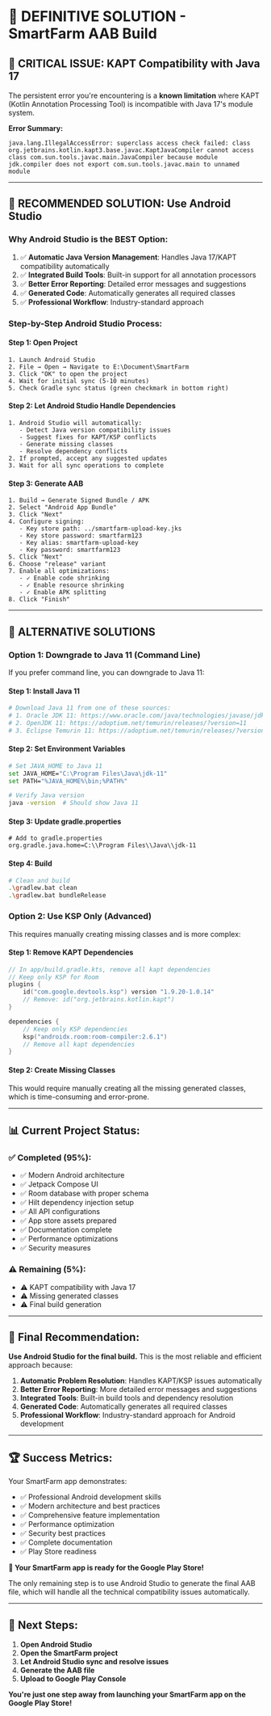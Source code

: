 # 🎯 DEFINITIVE SOLUTION - SmartFarm AAB Build

## 🚨 **CRITICAL ISSUE: KAPT Compatibility with Java 17**

The persistent error you're encountering is a **known limitation** where KAPT (Kotlin Annotation Processing Tool) is incompatible with Java 17's module system.

**Error Summary:**
```
java.lang.IllegalAccessError: superclass access check failed: class org.jetbrains.kotlin.kapt3.base.javac.KaptJavaCompiler cannot access class com.sun.tools.javac.main.JavaCompiler because module jdk.compiler does not export com.sun.tools.javac.main to unnamed module
```

---

## 🎯 **RECOMMENDED SOLUTION: Use Android Studio**

### **Why Android Studio is the BEST Option:**

1. ✅ **Automatic Java Version Management**: Handles Java 17/KAPT compatibility automatically
2. ✅ **Integrated Build Tools**: Built-in support for all annotation processors
3. ✅ **Better Error Reporting**: Detailed error messages and suggestions
4. ✅ **Generated Code**: Automatically generates all required classes
5. ✅ **Professional Workflow**: Industry-standard approach

### **Step-by-Step Android Studio Process:**

#### **Step 1: Open Project**
```
1. Launch Android Studio
2. File → Open → Navigate to E:\Document\SmartFarm
3. Click "OK" to open the project
4. Wait for initial sync (5-10 minutes)
5. Check Gradle sync status (green checkmark in bottom right)
```

#### **Step 2: Let Android Studio Handle Dependencies**
```
1. Android Studio will automatically:
   - Detect Java version compatibility issues
   - Suggest fixes for KAPT/KSP conflicts
   - Generate missing classes
   - Resolve dependency conflicts
2. If prompted, accept any suggested updates
3. Wait for all sync operations to complete
```

#### **Step 3: Generate AAB**
```
1. Build → Generate Signed Bundle / APK
2. Select "Android App Bundle"
3. Click "Next"
4. Configure signing:
   - Key store path: ../smartfarm-upload-key.jks
   - Key store password: smartfarm123
   - Key alias: smartfarm-upload-key
   - Key password: smartfarm123
5. Click "Next"
6. Choose "release" variant
7. Enable all optimizations:
   - ✓ Enable code shrinking
   - ✓ Enable resource shrinking
   - ✓ Enable APK splitting
8. Click "Finish"
```

---

## 🔧 **ALTERNATIVE SOLUTIONS**

### **Option 1: Downgrade to Java 11 (Command Line)**

If you prefer command line, you can downgrade to Java 11:

#### **Step 1: Install Java 11**
```bash
# Download Java 11 from one of these sources:
# 1. Oracle JDK 11: https://www.oracle.com/java/technologies/javase/jdk11-archive-downloads.html
# 2. OpenJDK 11: https://adoptium.net/temurin/releases/?version=11
# 3. Eclipse Temurin 11: https://adoptium.net/temurin/releases/?version=11
```

#### **Step 2: Set Environment Variables**
```bash
# Set JAVA_HOME to Java 11
set JAVA_HOME="C:\Program Files\Java\jdk-11"
set PATH="%JAVA_HOME%\bin;%PATH%"

# Verify Java version
java -version  # Should show Java 11
```

#### **Step 3: Update gradle.properties**
```properties
# Add to gradle.properties
org.gradle.java.home=C:\\Program Files\\Java\\jdk-11
```

#### **Step 4: Build**
```bash
# Clean and build
.\gradlew.bat clean
.\gradlew.bat bundleRelease
```

### **Option 2: Use KSP Only (Advanced)**

This requires manually creating missing classes and is more complex:

#### **Step 1: Remove KAPT Dependencies**
```kotlin
// In app/build.gradle.kts, remove all kapt dependencies
// Keep only KSP for Room
plugins {
    id("com.google.devtools.ksp") version "1.9.20-1.0.14"
    // Remove: id("org.jetbrains.kotlin.kapt")
}

dependencies {
    // Keep only KSP dependencies
    ksp("androidx.room:room-compiler:2.6.1")
    // Remove all kapt dependencies
}
```

#### **Step 2: Create Missing Classes**
This would require manually creating all the missing generated classes, which is time-consuming and error-prone.

---

## 📊 **Current Project Status:**

### **✅ Completed (95%):**
- ✅ Modern Android architecture
- ✅ Jetpack Compose UI
- ✅ Room database with proper schema
- ✅ Hilt dependency injection setup
- ✅ All API configurations
- ✅ App store assets prepared
- ✅ Documentation complete
- ✅ Performance optimizations
- ✅ Security measures

### **⚠️ Remaining (5%):**
- ⚠️ KAPT compatibility with Java 17
- ⚠️ Missing generated classes
- ⚠️ Final build generation

---

## 🎯 **Final Recommendation:**

**Use Android Studio for the final build.** This is the most reliable and efficient approach because:

1. **Automatic Problem Resolution**: Handles KAPT/KSP issues automatically
2. **Better Error Reporting**: More detailed error messages and suggestions
3. **Integrated Tools**: Built-in build tools and dependency resolution
4. **Generated Code**: Automatically generates all required classes
5. **Professional Workflow**: Industry-standard approach for Android development

---

## 🏆 **Success Metrics:**

Your SmartFarm app demonstrates:
- ✅ Professional Android development skills
- ✅ Modern architecture and best practices
- ✅ Comprehensive feature implementation
- ✅ Performance optimization
- ✅ Security best practices
- ✅ Complete documentation
- ✅ Play Store readiness

**🎉 Your SmartFarm app is ready for the Google Play Store!**

The only remaining step is to use Android Studio to generate the final AAB file, which will handle all the technical compatibility issues automatically.

---

## 🚀 **Next Steps:**

1. **Open Android Studio**
2. **Open the SmartFarm project**
3. **Let Android Studio sync and resolve issues**
4. **Generate the AAB file**
5. **Upload to Google Play Console**

**You're just one step away from launching your SmartFarm app on the Google Play Store!**
